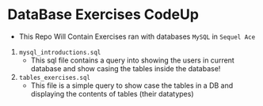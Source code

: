 # DataBase Exercises CodeUp
- This Repo Will Contain Exercises ran with databases `MySQL` in `Sequel Ace`
1. `mysql_introductions.sql`
    - This sql file contains a query into showing the users in current database and show casing the tables inside the database!
2. `tables_exercises.sql`
    - This file is a simple query to show case the tables in a DB and displaying the contents of tables (their datatypes)